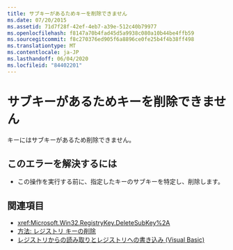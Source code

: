 ```yaml
---
title: サブキーがあるためキーを削除できません
ms.date: 07/20/2015
ms.assetid: 71d7f28f-42ef-4eb7-a39e-512c40b79977
ms.openlocfilehash: f8147a70b4fad45d5a9938c080a10b44be4ffb59
ms.sourcegitcommit: f8c270376ed905f6a8896ce0fe25b4f4b38ff498
ms.translationtype: MT
ms.contentlocale: ja-JP
ms.lasthandoff: 06/04/2020
ms.locfileid: "84402201"
---
```

# <a name="key-cannot-be-deleted-because-it-has-subkeys"></a>サブキーがあるためキーを削除できません
キーにはサブキーがあるため削除できません。  
  
## <a name="to-correct-this-error"></a>このエラーを解決するには  
  
- この操作を実行する前に、指定したキーのサブキーを特定し、削除します。  
  
## <a name="see-also"></a>関連項目

- <xref:Microsoft.Win32.RegistryKey.DeleteSubKey%2A>
- [方法: レジストリ キーの削除](../developing-apps/programming/computer-resources/how-to-delete-a-registry-key.md)
- [レジストリからの読み取りとレジストリへの書き込み (Visual Basic)](../developing-apps/programming/computer-resources/reading-from-and-writing-to-the-registry.md)
